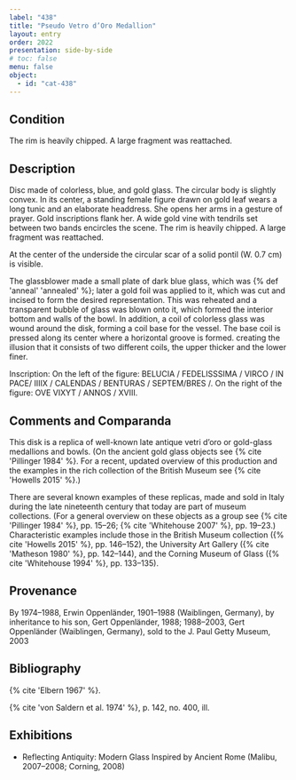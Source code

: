 ```yaml
---
label: "438"
title: "Pseudo Vetro d’Oro Medallion"
layout: entry
order: 2022
presentation: side-by-side
# toc: false
menu: false
object:
  - id: "cat-438"
---
```


## Condition

The rim is heavily chipped. A large fragment was reattached.

## Description

Disc made of colorless, blue, and gold glass. The circular body is slightly convex. In its center, a standing female figure drawn on gold leaf wears a long tunic and an elaborate headdress. She opens her arms in a gesture of prayer. Gold inscriptions flank her. A wide gold vine with tendrils set between two bands encircles the scene. The rim is heavily chipped. A large fragment was reattached.

At the center of the underside the circular scar of a solid pontil (W. 0.7 cm) is visible.

The glassblower made a small plate of dark blue glass, which was {% def 'anneal' 'annealed' %}; later a gold foil was applied to it, which was cut and incised to form the desired representation. This was reheated and a transparent bubble of glass was blown onto it, which formed the interior bottom and walls of the bowl. In addition, a coil of colorless glass was wound around the disk, forming a coil base for the vessel. The base coil is pressed along its center where a horizontal groove is formed. creating the illusion that it consists of two different coils, the upper thicker and the lower finer.

Inscription: On the left of the figure: BELUCIA / FEDELISSSIMA / VIRCO / IN PACE/ IIIIX / CALENDAS / BENTURAS / SEPTEM/BRES /. On the right of the figure: OVE VIXYT / ANNOS / XVIII.

## Comments and Comparanda

This disk is a replica of well-known late antique vetri d’oro or gold-glass medallions and bowls. (On the ancient gold glass objects see {% cite 'Pillinger 1984' %}. For a recent, updated overview of this production and the examples in the rich collection of the British Museum see {% cite 'Howells 2015' %}.)

There are several known examples of these replicas, made and sold in Italy during the late nineteenth century that today are part of museum collections. (For a general overview on these objects as a group see {% cite 'Pillinger 1984' %}, pp. 15–26; {% cite 'Whitehouse 2007' %}, pp. 19–23.) Characteristic examples include those in the British Museum collection ({% cite 'Howells 2015' %}, pp. 146–152), the University Art Gallery ({% cite 'Matheson 1980' %}, pp. 142–144), and the Corning Museum of Glass ({% cite 'Whitehouse 1994' %}, pp. 133–135).

## Provenance

By 1974–1988, Erwin Oppenländer, 1901–1988 (Waiblingen, Germany), by inheritance to his son, Gert Oppenländer, 1988; 1988–2003, Gert Oppenländer (Waiblingen, Germany), sold to the J. Paul Getty Museum, 2003

## Bibliography

{% cite 'Elbern 1967' %}.

{% cite 'von Saldern et al. 1974' %}, p. 142, no. 400, ill.

## Exhibitions

-   Reflecting Antiquity: Modern Glass Inspired by Ancient Rome (Malibu, 2007–2008; Corning, 2008)